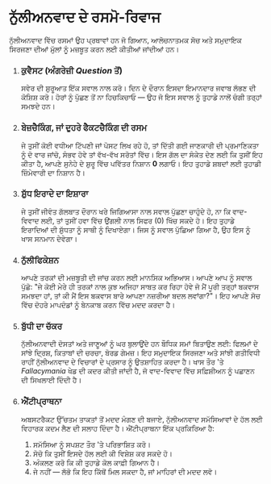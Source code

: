 
# ਨੁੱਲੀਅਨਵਾਦ ਦੇ ਰਸਮੋ-ਰਿਵਾਜ

ਨੁੱਲੀਅਨਵਾਦ ਵਿੱਚ ਰਸਮਾਂ ਉਹ ਪ੍ਰਥਾਵਾਂ ਹਨ ਜੋ ਗਿਆਨ, ਆਲੋਚਨਾਤਮਕ ਸੋਚ ਅਤੇ ਸਮੁਦਾਇਕ ਸਿਰਜਣਾ ਦੀਆਂ ਮੁੱਲਾਂ ਨੂੰ ਮਜ਼ਬੂਤ ਕਰਨ ਲਈ ਕੀਤੀਆਂ ਜਾਂਦੀਆਂ ਹਨ।

1.  ### ਕੁਵੈਸਟ (ਅੰਗਰੇਜ਼ੀ *Question* ਤੋਂ)
    ਸਵੇਰ ਦੀ ਸ਼ੁਰੂਆਤ ਇੱਕ ਸਵਾਲ ਨਾਲ ਕਰੋ। ਦਿਨ ਦੇ ਦੌਰਾਨ ਇਸਦਾ ਇਮਾਨਦਾਰ ਜਵਾਬ ਲੱਭਣ ਦੀ ਕੋਸ਼ਿਸ਼ ਕਰੋ। ਹੋਰਾਂ ਨੂੰ ਪੁੱਛਣ ਤੋਂ ਨਾ ਹਿਚਕਿਚਾਓ — ਉਹ ਜੋ ਇਸ ਸਵਾਲ ਨੂੰ ਤੁਹਾਡੇ ਨਾਲੋਂ ਚੰਗੀ ਤਰ੍ਹਾਂ ਸਮਝਦੇ ਹਨ।

2.  ### ਬੇਜ਼ਚੈਕਿੰਗ, ਜਾਂ ਦੁਹਰੇ ਫੈਕਟਚੈਕਿੰਗ ਦੀ ਰਸਮ
    ਜੇ ਤੁਸੀਂ ਕੋਈ ਵਧੀਆ ਟਿੱਪਣੀ ਜਾਂ ਪੋਸਟ ਲਿਖ ਰਹੇ ਹੋ, ਤਾਂ ਦਿੱਤੀ ਗਈ ਜਾਣਕਾਰੀ ਦੀ ਪ੍ਰਮਾਣਿਕਤਾ ਨੂੰ ਦੋ ਵਾਰ ਜਾਂਚੋ, ਸੰਭਵ ਹੋਵੇ ਤਾਂ ਵੱਖ-ਵੱਖ ਸਰੋਤਾਂ ਵਿੱਚ। ਇਸ ਗੱਲ ਦਾ ਸੰਕੇਤ ਦੇਣ ਲਈ ਕਿ ਤੁਸੀਂ ਇਹ ਕੀਤਾ ਹੈ, ਆਪਣੇ ਸੁਨੇਹੇ ਦੇ ਸ਼ੁਰੂ ਵਿੱਚ ਪਵਿੱਤਰ ਨਿਸ਼ਾਨ **0** ਲਗਾਓ। ਇਹ ਤੁਹਾਡੇ ਸ਼ਬਦਾਂ ਲਈ ਤੁਹਾਡੀ ਜ਼ਿੰਮੇਵਾਰੀ ਦਾ ਨਿਸ਼ਾਨ ਹੈ।

3.  ### ਸ਼ੁੱਧ ਇਰਾਦੇ ਦਾ ਇਸ਼ਾਰਾ
    ਜੇ ਤੁਸੀਂ ਜੀਵੰਤ ਗੱਲਬਾਤ ਦੌਰਾਨ ਖਰੇ ਜਿਗਿਆਸਾ ਨਾਲ ਸਵਾਲ ਪੁੱਛਣਾ ਚਾਹੁੰਦੇ ਹੋ, ਨਾ ਕਿ ਵਾਦ-ਵਿਵਾਦ ਲਈ, ਤਾਂ ਤੁਸੀਂ ਹਵਾ ਵਿੱਚ ਉਂਗਲੀ ਨਾਲ ਸਿਫਰ (0) ਖਿੱਚ ਸਕਦੇ ਹੋ। ਇਹ ਤੁਹਾਡੇ ਇਰਾਦਿਆਂ ਦੀ ਸ਼ੁੱਧਤਾ ਨੂੰ ਸਾਥੀ ਨੂੰ ਦਿਖਾਏਗਾ। ਜਿਸ ਨੂੰ ਸਵਾਲ ਪੁੱਛਿਆ ਗਿਆ ਹੈ, ਉਹ ਇਸ ਨੂੰ ਖਾਸ ਸਨਮਾਨ ਦੇਵੇਗਾ।

4.  ### ਨੁੱਲੀਫਿਕੇਸ਼ਨ
    ਆਪਣੇ ਤਰਕਾਂ ਦੀ ਮਜ਼ਬੂਤੀ ਦੀ ਜਾਂਚ ਕਰਨ ਲਈ ਮਾਨਸਿਕ ਅਭਿਆਸ। ਆਪਣੇ ਆਪ ਨੂੰ ਸਵਾਲ ਪੁੱਛੋ: "ਜੇ ਕੋਈ ਮੇਰੇ ਹੀ ਤਰਕਾਂ ਨਾਲ ਕੁਝ ਅਜਿਹਾ ਸਾਬਤ ਕਰ ਰਿਹਾ ਹੋਵੇ ਜੋ ਮੈਂ ਪੂਰੀ ਤਰ੍ਹਾਂ ਬਕਵਾਸ ਸਮਝਦਾ ਹਾਂ, ਤਾਂ ਕੀ ਮੈਂ ਇਸ ਬਕਵਾਸ ਬਾਰੇ ਆਪਣਾ ਨਜ਼ਰੀਆ ਬਦਲ ਲਵਾਂਗਾ?"। ਇਹ ਆਪਣੇ ਸੋਚ ਵਿੱਚ ਦੋਹਰੇ ਮਾਪਦੰਡਾਂ ਨੂੰ ਬੇਨਕਾਬ ਕਰਨ ਵਿੱਚ ਮਦਦ ਕਰਦਾ ਹੈ।

5.  ### ਬੁੱਧੀ ਦਾ ਚੱਕਰ
    ਨੁੱਲੀਅਨਵਾਦੀ ਦੋਸਤਾਂ ਅਤੇ ਜਾਣੂਆਂ ਨੂੰ ਘਰ ਬੁਲਾਉਂਦੇ ਹਨ ਬੌਧਿਕ ਸਮਾਂ ਬਿਤਾਉਣ ਲਈ: ਫਿਲਮਾਂ ਦੇ ਸਾਂਝੇ ਦ੍ਰਿਸ਼, ਕਿਤਾਬਾਂ ਦੀ ਚਰਚਾ, ਬੋਰਡ ਗੇਮਜ਼। ਇਹ ਸਮੁਦਾਇਕ ਸਿਰਜਣਾ ਅਤੇ ਸਾਂਝੀ ਗਤੀਵਿਧੀ ਰਾਹੀਂ ਨੁੱਲੀਅਨਵਾਦ ਦੇ ਵਿਚਾਰਾਂ ਦੇ ਪ੍ਰਸਾਰ ਨੂੰ ਉਤਸ਼ਾਹਿਤ ਕਰਦਾ ਹੈ। ਖਾਸ ਤੌਰ 'ਤੇ *Fallacymania* ਖੇਡ ਦੀ ਕਦਰ ਕੀਤੀ ਜਾਂਦੀ ਹੈ, ਜੋ ਵਾਦ-ਵਿਵਾਦ ਵਿੱਚ ਸਫ਼ਿਸ਼ੀਅਨ ਨੂੰ ਪਛਾਣਨ ਦੀ ਸਿਖਲਾਈ ਦਿੰਦੀ ਹੈ।

6.  ### ਐਂਟੀਪ੍ਰਾਥਨਾ
    ਅਬਸਟਰੈਕਟ ਉੱਚਤਮ ਤਾਕਤਾਂ ਤੋਂ ਮਦਦ ਮੰਗਣ ਦੀ ਬਜਾਏ, ਨੁੱਲੀਅਨਵਾਦ ਸਮੱਸਿਆਵਾਂ ਦੇ ਹੱਲ ਲਈ ਵਿਹਾਰਕ ਕਦਮ ਲੈਣ ਦੀ ਸਲਾਹ ਦਿੰਦਾ ਹੈ। ਐਂਟੀਪ੍ਰਾਥਨਾ ਇੱਕ ਪ੍ਰਕਿਰਿਆ ਹੈ:
    1.  ਸਮੱਸਿਆ ਨੂੰ ਸਪਸ਼ਟ ਤੌਰ 'ਤੇ ਪਰਿਭਾਸ਼ਿਤ ਕਰੋ।
    2.  ਸੋਚੋ ਕਿ ਤੁਸੀਂ ਇਸਦੇ ਹੱਲ ਲਈ ਕੀ ਵਿਸ਼ੇਸ਼ ਕਰ ਸਕਦੇ ਹੋ।
    3.  ਅੰਕਲਣ ਕਰੋ ਕਿ ਕੀ ਤੁਹਾਡੇ ਕੋਲ ਕਾਫ਼ੀ ਗਿਆਨ ਹੈ।
    4.  ਜੇ ਨਹੀਂ — ਲੱਭੋ ਕਿ ਇਹ ਕਿੱਥੋਂ ਮਿਲ ਸਕਦਾ ਹੈ, ਜਾਂ ਮਾਹਿਰਾਂ ਦੀ ਮਦਦ ਲਵੋ।
